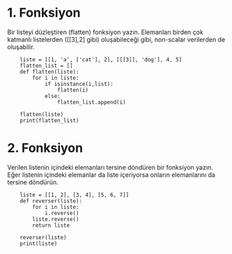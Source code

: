 # 1. Fonksiyon
 Bir listeyi düzleştiren (flatten) fonksiyon yazın. 
 Elemanları birden çok katmanlı listelerden ([[3],2] gibi) oluşabileceği gibi, non-scalar verilerden de oluşabilir. 

        liste = [[1, 'a', ['cat'], 2], [[[3]], 'dog'], 4, 5]
        flatten_list = []
        def flatten(liste):
            for i in liste:
                if isinstance(i,list):
                    flatten(i)
                else:
                    flatten_list.append(i)

        flatten(liste)
        print(flatten_list)


# 2. Fonksiyon
Verilen listenin içindeki elemanları tersine döndüren bir fonksiyon yazın. Eğer listenin içindeki elemanlar da liste içeriyorsa onların elemanlarını da tersine döndürün.


        liste = [[1, 2], [3, 4], [5, 6, 7]]
        def reverser(liste):
            for i in liste:
                i.reverse()
            liste.reverse()
            return liste

        reverser(liste)
        print(liste)
